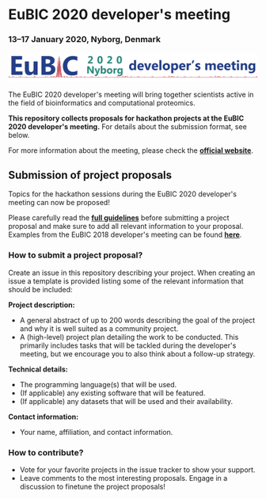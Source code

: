 # EuBIC 2020 developer's meeting
### 13&ndash;17 January 2020, Nyborg, Denmark

![Logo](logo_2020.png)

The EuBIC 2020 developer's meeting will bring together scientists active in the field of bioinformatics and computational proteomics.

__This repository collects proposals for hackathon projects at the EuBIC 2020 developer's meeting.__ For details about the submission format, see below.

For more information about the meeting, please check the **[official website](https://www.proteomics-academy.org/eubic-dev-meeting-2020)**.

## Submission of project proposals 

Topics for the hackathon sessions during the EuBIC 2020 developer's meeting can now be proposed!

Please carefully read the **[full guidelines](https://www.proteomics-academy.org/)** before submitting a project proposal and make sure to add all relevant information to your proposal. Examples from the EuBIC 2018 developer's meeting can be found **[here](https://github.com/eubic/eubic18/issues)**.

### How to submit a project proposal?

Create an issue in this repository describing your project. When creating an issue a template is provided listing some of the relevant information that should be included:

**Project description:**

- A general abstract of up to 200 words describing the goal of the project and why it is well suited as a community project.
- A (high-level) project plan detailing the work to be conducted. This primarily includes tasks that will be tackled during the developer's meeting, but we encourage you to also think about a follow-up strategy.

**Technical details:**

- The programming language(s) that will be used.
- (If applicable) any existing software that will be featured.
- (If applicable) any datasets that will be used and their availability.

**Contact information:**

- Your name, affiliation, and contact information.

### How to contribute?

- Vote for your favorite projects in the issue tracker to show your support.
- Leave comments to the most interesting proposals. Engage in a discussion to finetune the project proposals!
